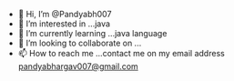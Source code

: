 - 👋 Hi, I’m @Pandyabh007
- 👀 I’m interested in ...java
- 🌱 I’m currently learning ...java language 
- 💞️ I’m looking to collaborate on ...
- 📫 How to reach me ...contact me on my email address pandyabhargav007@gmail.com 

<!---
Pandyabh007/Pandyabh007 is a ✨ special ✨ repository because its `README.md` (this file) appears on your GitHub profile.
You can click the Preview link to take a look at your changes.
--->
